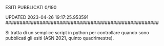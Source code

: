 ESITI PUBBLICATI 0/190 

UPDATED 2023-04-26 19:17:25.953591
######################################################

Si tratta di un semplice script in python per controllare quando sono pubblicati gli esiti (ASN 2021, quinto quadrimestre).

